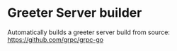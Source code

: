 # Greeter Server builder

Automatically builds a greeter server build from source: https://github.com/grpc/grpc-go
